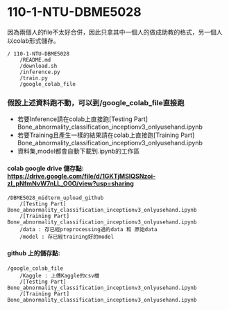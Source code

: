 # 110-1-NTU-DBME5028

因為兩個人的file不太好合併，因此只拿其中一個人的做成助教的格式，另一個人以colab形式儲存。

```
/ 110-1-NTU-DBME5028
    /README.md
    /download.sh
    /inference.py
    /train.py
    /google_colab_file 
```



### 假設上述資料跑不動，可以到/google_colab_file直接跑

* 若要Inference請在colab上直接跑[Testing Part] Bone_abnormality_classification_inceptionv3_onlyusehand.ipynb
* 若要Training且產生一樣的結果請在colab上直接跑[Training Part] Bone_abnormality_classification_inceptionv3_onlyusehand.ipynb
* 資料集,model都會自動下載到.ipynb的工作區
#### colab google drive 儲存點: https://drive.google.com/file/d/1GKTjMSlQSNzoi-zl_pNfmNvW7nLL_O0O/view?usp=sharing

```
/DBME5028_midterm_upload_github
    /[Testing Part] Bone_abnormality_classification_inceptionv3_onlyusehand.ipynb
    /[Training Part] Bone_abnormality_classification_inceptionv3_onlyusehand.ipynb
    /data : 存已經preprocessing過的data 和 原始data
    /model : 存已經training好的model
```


#### github 上的儲存點:
```
/google_colab_file 
    /Kaggle : 上傳Kaggle的csv檔 
    /[Testing Part] Bone_abnormality_classification_inceptionv3_onlyusehand.ipynb
    /[Training Part] Bone_abnormality_classification_inceptionv3_onlyusehand.ipynb

```


